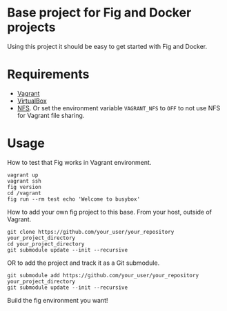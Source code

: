 # Base project for Fig and Docker projects

Using this project it should be easy to get started with Fig and Docker.

# Requirements

- [Vagrant](https://www.vagrantup.com/)
- [VirtualBox](https://www.virtualbox.org/)
- [NFS](http://docs.vagrantup.com/v2/synced-folders/nfs.html).  Or set the environment variable `VAGRANT_NFS` to `OFF` to not use NFS for Vagrant file sharing.

# Usage

How to test that Fig works in Vagrant environment.

```
vagrant up
vagrant ssh
fig version
cd /vagrant
fig run --rm test echo 'Welcome to busybox'
```

How to add your own fig project to this base. From your host, outside of Vagrant.


```
git clone https://github.com/your_user/your_repository your_project_directory
cd your_project_directory
git submodule update --init --recursive
```

OR to add the project and track it as a Git submodule.

```
git submodule add https://github.com/your_user/your_repository your_project_directory
git submodule update --init --recursive
```

Build the fig environment you want!

